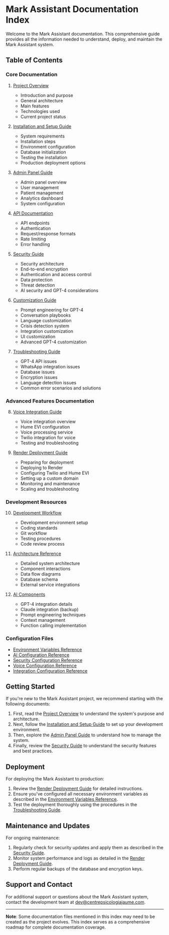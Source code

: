 # Mark Assistant Documentation Index

Welcome to the Mark Assistant documentation. This comprehensive guide provides all the information needed to understand, deploy, and maintain the Mark Assistant system.

## Table of Contents

### Core Documentation

1. [Project Overview](01_project_overview.md)
   - Introduction and purpose
   - General architecture
   - Main features
   - Technologies used
   - Current project status

2. [Installation and Setup Guide](02_installation_setup.md)
   - System requirements
   - Installation steps
   - Environment configuration
   - Database initialization
   - Testing the installation
   - Production deployment options

3. [Admin Panel Guide](03_admin_panel_guide.md)
   - Admin panel overview
   - User management
   - Patient management
   - Analytics dashboard
   - System configuration

4. [API Documentation](04_api_documentation.md)
   - API endpoints
   - Authentication
   - Request/response formats
   - Rate limiting
   - Error handling

5. [Security Guide](05_security_guide.md)
   - Security architecture
   - End-to-end encryption
   - Authentication and access control
   - Data protection
   - Threat detection
   - AI security and GPT-4 considerations

6. [Customization Guide](06_customization_guide.md)
   - Prompt engineering for GPT-4
   - Conversation playbooks
   - Language customization
   - Crisis detection system
   - Integration customization
   - UI customization
   - Advanced GPT-4 customization

7. [Troubleshooting Guide](07_troubleshooting_guide.md)
   - GPT-4 API issues
   - WhatsApp integration issues
   - Database issues
   - Encryption issues
   - Language detection issues
   - Common error scenarios and solutions

### Advanced Features Documentation

8. [Voice Integration Guide](08_voice_integration_guide.md)
   - Voice integration overview
   - Hume EVI configuration
   - Voice processing service
   - Twilio integration for voice
   - Testing and troubleshooting

9. [Render Deployment Guide](09_render_deployment_guide.md)
   - Preparing for deployment
   - Deploying to Render
   - Configuring Twilio and Hume EVI
   - Setting up a custom domain
   - Monitoring and maintenance
   - Scaling and troubleshooting

### Development Resources

10. [Development Workflow](development/workflow.md)
    - Development environment setup
    - Coding standards
    - Git workflow
    - Testing procedures
    - Code review process

11. [Architecture Reference](development/architecture.md)
    - Detailed system architecture
    - Component interactions
    - Data flow diagrams
    - Database schema
    - External service integrations

12. [AI Components](development/ai_components.md)
    - GPT-4 integration details
    - Claude integration (backup)
    - Prompt engineering techniques
    - Context management
    - Function calling implementation

### Configuration Files

- [Environment Variables Reference](config/env_variables.md)
- [AI Configuration Reference](config/ai_config.md)
- [Security Configuration Reference](config/security_config.md)
- [Voice Configuration Reference](config/voice_config.md)
- [Integration Configuration Reference](config/integrations_config.md)

## Getting Started

If you're new to the Mark Assistant project, we recommend starting with the following documents:

1. First, read the [Project Overview](01_project_overview.md) to understand the system's purpose and architecture.
2. Next, follow the [Installation and Setup Guide](02_installation_setup.md) to set up your development environment.
3. Then, explore the [Admin Panel Guide](03_admin_panel_guide.md) to understand how to manage the system.
4. Finally, review the [Security Guide](05_security_guide.md) to understand the security features and best practices.

## Deployment

For deploying the Mark Assistant to production:

1. Review the [Render Deployment Guide](09_render_deployment_guide.md) for detailed instructions.
2. Ensure you've configured all necessary environment variables as described in the [Environment Variables Reference](config/env_variables.md).
3. Test the deployment thoroughly using the procedures in the [Troubleshooting Guide](07_troubleshooting_guide.md).

## Maintenance and Updates

For ongoing maintenance:

1. Regularly check for security updates and apply them as described in the [Security Guide](05_security_guide.md).
2. Monitor system performance and logs as detailed in the [Render Deployment Guide](09_render_deployment_guide.md).
3. Perform regular backups of the database and encryption keys.

## Support and Contact

For additional support or questions about the Mark Assistant system, contact the development team at dev@centrepsicologiajaume.com.

---

**Note**: Some documentation files mentioned in this index may need to be created as the project evolves. This index serves as a comprehensive roadmap for complete documentation coverage. 